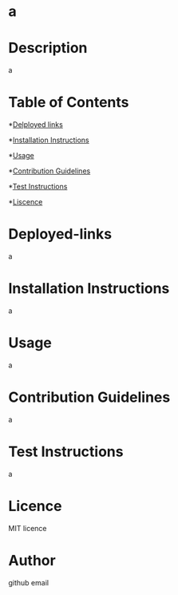 # a

  # Description<br>
  a

  # Table of Contents

  *[Delployed links](#Deployed-links)

  *[Installation Instructions](#installation)

  *[Usage](#usage)

  *[Contribution Guidelines](#Contribution)

  *[Test Instructions](#Test)

  *[Liscence](#Liscence)

  # Deployed-links<br>
  a

  # Installation Instructions<br>
  a

  # Usage<br>
  a

  # Contribution Guidelines<br>
  a

  # Test Instructions<br>
  a

  # Licence
  MIT licence

  # Author
  github
  email
